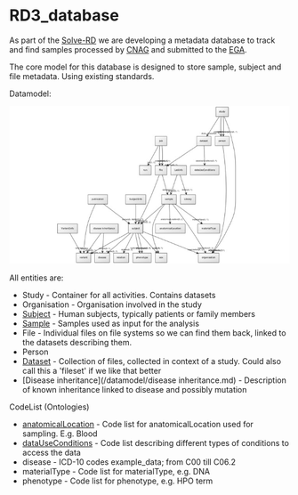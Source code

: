 # RD3_database

As part of the [Solve-RD](http://solve-rd.eu/) we are developing a metadata database to track and find samples processed by [CNAG](https://www.cnag.crg.eu/) and submitted to the [EGA](https://ega-archive.org/).

The core model for this database is designed to store sample, subject and file metadata. Using existing standards.

Datamodel:

![alt text](/datamodel/rd3_version1.jpeg "version1")

All entities are:

* Study - Container for all activities. Contains datasets
* Organisation - Organisation involved in the study
* [Subject](/datamodel/subject.md) - Human subjects, typically patients or family members
* [Sample](/datamodel/sample.md) - Samples used as input for the analysis
* File - Individual files on file systems so we can find them back, linked to the datasets describing them.
* Person 
* [Dataset](/datamodel/dataset.md) - Collection of files, collected in context of a study. Could also call this a 'fileset' if we like that better
* [Disease inheritance](/datamodel/disease inheritance.md) - Description of known inheritance linked to disease and possibly mutation

CodeList (Ontologies)
* [anatomicalLocation](/datamodel/anatomicalLocation.md) - Code list for anatomicalLocation used for sampling. E.g. Blood
* [dataUseConditions](/datamodel/dataUseConditions.md) -  Code list describing different types of conditions to access the data
* disease - ICD-10 codes example_data; from C00 till C06.2
* materialType - Code list for materialType, e.g. DNA
* phenotype - Code list for phenotype, e.g. HPO term

